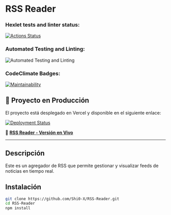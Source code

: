 # RSS Reader

### Hexlet tests and linter status:
[![Actions Status](https://github.com/Shi0-X/fullstack-javascript-project-137/actions/workflows/hexlet-check.yml/badge.svg)](https://github.com/Shi0-X/fullstack-javascript-project-137/actions)

### Automated Testing and Linting:
![Automated Testing and Linting](https://github.com/Shi0-X/RSS-Reader/actions/workflows/testing.yml/badge.svg)

### CodeClimate Badges:
[![Maintainability](https://api.codeclimate.com/v1/badges/44b992ffde51d74f4305/maintainability)](https://codeclimate.com/github/Shi0-X/RSS-Reader/maintainability)

## 🚀 Proyecto en Producción

El proyecto está desplegado en Vercel y disponible en el siguiente enlace:

[![Deployment Status](https://github.com/Shi0-X/RSS-Reader/actions/workflows/vercel.yml/badge.svg)](https://rss-reader-six-beta.vercel.app)

🔗 **[RSS Reader - Versión en Vivo](https://rss-reader-six-beta.vercel.app)**



---

## **Descripción**
Este es un agregador de RSS que permite gestionar y visualizar feeds de noticias en tiempo real.

## **Instalación**
```sh
git clone https://github.com/Shi0-X/RSS-Reader.git
cd RSS-Reader
npm install 
